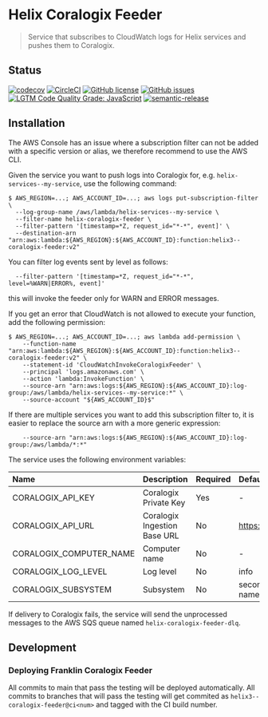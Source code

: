 # Helix Coralogix Feeder

> Service that subscribes to CloudWatch logs for Helix services and pushes them to Coralogix.

## Status
[![codecov](https://img.shields.io/codecov/c/github/adobe/helix-coralogix-feeder.svg)](https://codecov.io/gh/adobe/helix-coralogix-feeder)
[![CircleCI](https://img.shields.io/circleci/project/github/adobe/helix-coralogix-feeder.svg)](https://circleci.com/gh/adobe/helix-coralogix-feeder)
[![GitHub license](https://img.shields.io/github/license/adobe/helix-coralogix-feeder.svg)](https://github.com/adobe/helix-coralogix-feeder/blob/main/LICENSE.txt)
[![GitHub issues](https://img.shields.io/github/issues/adobe/helix-coralogix-feeder.svg)](https://github.com/adobe/helix-coralogix-feeder/issues)
[![LGTM Code Quality Grade: JavaScript](https://img.shields.io/lgtm/grade/javascript/g/adobe/helix-coralogix-feeder.svg?logo=lgtm&logoWidth=18)](https://lgtm.com/projects/g/adobe/helix-coralogix-feeder)
[![semantic-release](https://img.shields.io/badge/%20%20%F0%9F%93%A6%F0%9F%9A%80-semantic--release-e10079.svg)](https://github.com/semantic-release/semantic-release)

## Installation

The AWS Console has an issue where a subscription filter can not be added with a specific version or alias, we therefore recommend to use the AWS CLI.

Given the service you want to push logs into Coralogix for, e.g. `helix-services--my-service`, use the following command:

```
$ AWS_REGION=...; AWS_ACCOUNT_ID=...; aws logs put-subscription-filter \
  --log-group-name /aws/lambda/helix-services--my-service \
  --filter-name helix-coralogix-feeder \
  --filter-pattern '[timestamp=*Z, request_id="*-*", event]' \
  --destination-arn "arn:aws:lambda:${AWS_REGION}:${AWS_ACCOUNT_ID}:function:helix3--coralogix-feeder:v2"
```

You can filter log events sent by level as follows:
```
  --filter-pattern '[timestamp=*Z, request_id="*-*", level=%WARN|ERROR%, event]'
```
this will invoke the feeder only for WARN and ERROR messages.

If you get an error that CloudWatch is not allowed to execute your function, add the following permission:
```
$ AWS_REGION=...; AWS_ACCOUNT_ID=...; aws lambda add-permission \
    --function-name "arn:aws:lambda:${AWS_REGION}:${AWS_ACCOUNT_ID}:function:helix3--coralogix-feeder:v2" \
    --statement-id 'CloudWatchInvokeCoralogixFeeder' \
    --principal 'logs.amazonaws.com' \
    --action 'lambda:InvokeFunction' \
    --source-arn "arn:aws:logs:${AWS_REGION}:${AWS_ACCOUNT_ID}:log-group:/aws/lambda/helix-services--my-service:*" \
    --source-account "${AWS_ACCOUNT_ID}$"
```
If there are multiple services you want to add this subscription filter to, it is easier to replace the source arn
with a more generic expression:
```
    --source-arn "arn:aws:logs:${AWS_REGION}:${AWS_ACCOUNT_ID}:log-group:/aws/lambda/*:*"
```

The service uses the following environment variables:

| Name  | Description  | Required | Default |
|:------|:-------------|:---------|:--------|
| CORALOGIX_API_KEY | Coralogix Private Key | Yes | - |
| CORALOGIX_API_URL | Coralogix Ingestion Base URL | No | https://ingress.coralogix.com/ |
| CORALOGIX_COMPUTER_NAME | Computer name | No | - |
| CORALOGIX_LOG_LEVEL | Log level | No | info |
| CORALOGIX_SUBSYSTEM | Subsystem | No | second segment in log group name, e.g. `helix-services` |

If delivery to Coralogix fails, the service will send the unprocessed messages to the AWS SQS queue named `helix-coralogix-feeder-dlq`.

## Development

### Deploying Franklin Coralogix Feeder

All commits to main that pass the testing will be deployed automatically. All commits to branches that will pass the testing will get commited as `helix3--coralogix-feeder@ci<num>` and tagged with the CI build number.
